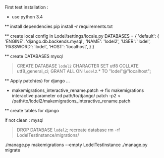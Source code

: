 First test installation :

- use python 3.4

** install dependencies
  pip install -r requirements.txt

** create local config in Lodel/settings/locale.py
DATABASES = {
    'default': {
        'ENGINE': 'django.db.backends.mysql',
        'NAME': 'lodel2',
        'USER': 'lodel',
        'PASSWORD': 'lodel',
        'HOST': 'localhost',
    }
}

** create DATABASES
  mysql
  > CREATE DATABASE `lodel2`  CHARACTER SET utf8 COLLATE utf8_general_ci;
  > GRANT ALL ON `lodel2`.* TO "lodel"@"localhost";

** Apply patch(es) for django …
 - makemigrations_interactive_rename.patch => fix makemigrations interactive parameter
  cd path/to/django/
  patch -p2 < /path/to/lodel2/makemigrations_interactive_rename.patch

** create tables for django

if not clean :
  mysql
  > DROP DATABASE `lodel2`;
  recreate database
  rm -rf LodelTestInstance/migrations/

  ./manage.py makemigrations --empty LodelTestInstance
  ./manage.py migrate
